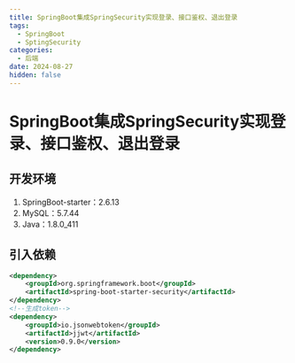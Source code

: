 ```yaml
---
title: SpringBoot集成SpringSecurity实现登录、接口鉴权、退出登录
tags:
  - SpringBoot
  - SptingSecurity
categories:
  - 后端
date: 2024-08-27
hidden: false
---
```


# SpringBoot集成SpringSecurity实现登录、接口鉴权、退出登录

## 开发环境

1. SpringBoot-starter：2.6.13
2. MySQL：5.7.44
3. Java：1.8.0_411

## 引入依赖

```xml
<dependency>
    <groupId>org.springframework.boot</groupId>
    <artifactId>spring-boot-starter-security</artifactId>
</dependency>
<!--生成token-->
<dependency>
    <groupId>io.jsonwebtoken</groupId>
    <artifactId>jjwt</artifactId>
    <version>0.9.0</version>
</dependency>
```
